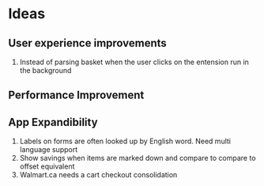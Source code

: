 Ideas
=====

User experience improvements
----------------------------
1. Instead of parsing basket when the user clicks on the entension run in the background

Performance Improvement
-----------------------

App Expandibility
-----------------
1. Labels on forms are often looked up by English word. Need multi language support
2. Show savings when items are marked down and compare to compare to offset equivalent
3. Walmart.ca needs a cart checkout consolidation 